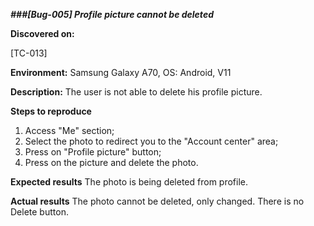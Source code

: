 **_###[Bug-005] Profile picture cannot be deleted_**

**Discovered on:**

[TC-013]

**Environment:**
Samsung Galaxy A70, OS: Android, V11

**Description:**
The user is not able to delete his profile picture.

**Steps to reproduce**

1. Access "Me" section;
2. Select the photo to redirect you to the "Account center" area;
3. Press on "Profile picture" button;
4. Press on the picture and delete the photo.

**Expected results**
The photo is being deleted from profile.

**Actual results**
The photo cannot be deleted, only changed. There is no Delete button.
